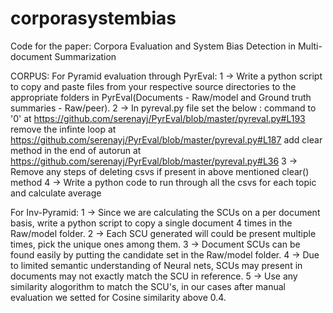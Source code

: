 # corporasystembias

Code for the paper: Corpora Evaluation and System Bias Detection in Multi-document Summarization


CORPUS:
For Pyramid evaluation through PyrEval:
1 -> Write a python script to copy and paste files from your respective source directories to the appropriate folders in PyrEval(Documents - Raw/model and Ground truth summaries -      Raw/peer).
2 -> In pyreval.py file set the below :
     command to '0' at https://github.com/serenayj/PyrEval/blob/master/pyreval.py#L193
     remove the infinte loop at https://github.com/serenayj/PyrEval/blob/master/pyreval.py#L187
     add clear method in the end of autorun at https://github.com/serenayj/PyrEval/blob/master/pyreval.py#L36
3 -> Remove any steps of deleting csvs if present in above mentioned clear() method
4 -> Write a python code to run through all the csvs for each topic and calculate average

For Inv-Pyramid:
1 -> Since we are calculating the SCUs on a per document basis, write a python script to copy a single document 4 times in the Raw/model folder.
2 -> Each SCU generated will could be present multiple times, pick the unique ones among them.
3 -> Document SCUs can be found easily by putting the candidate set in the Raw/model folder.
4 -> Due to limited semantic understanding of Neural nets, SCUs may present in documents may not exactly match the SCU in reference.
5 -> Use any similarity alogorithm to match the SCU's, in our cases after manual evaluation we setted for Cosine similarity above 0.4.
